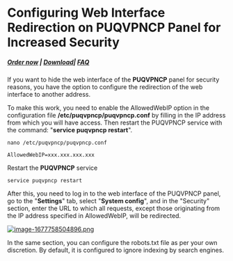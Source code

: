 # Configuring Web Interface Redirection on PUQVPNCP Panel for Increased Security

##### [Order now](https://puqcloud.com/puqvpncp.php) | [Download](https://download.puqcloud.com/cp/puqvpncp/)| [FAQ](https://faq.puqcloud.com)

  
If you want to hide the web interface of the **PUQVPNCP** panel for security reasons, you have the option to configure the redirection of the web interface to another address.

To make this work, you need to enable the AllowedWebIP option in the configuration file **/etc/puqvpncp/puqvpncp.conf** by filling in the IP address from which you will have access. Then restart the PUQVPNCP service with the command: "**service puqvpncp restart**".

```shell
nano /etc/puqvpncp/puqvpncp.conf 
```

```shell
AllowedWebIP=xxx.xxx.xxx.xxx
```

Restart the **PUQVPNCP** service

```shell
service puqvpncp restart
```

After this, you need to log in to the web interface of the PUQVPNCP panel, go to the "**Settings**" tab, select "**System config**", and in the "Security" section, enter the URL to which all requests, except those originating from the IP address specified in AllowedWebIP, will be redirected.

[![image-1677758504896.png](https://doc.puq.info/uploads/images/gallery/2023-03/scaled-1680-/image-1677758504896.png)](https://doc.puq.info/uploads/images/gallery/2023-03/image-1677758504896.png)

In the same section, you can configure the robots.txt file as per your own discretion. By default, it is configured to ignore indexing by search engines.